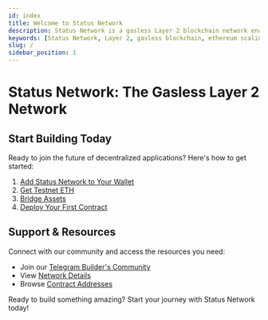 ```yaml
---
id: index
title: Welcome to Status Network
description: Status Network is a gasless Layer 2 blockchain network enabling seamless, fee-free decentralized applications. Start building with easy wallet setup, faucets, and deployment tools.
keywords: [Status Network, Layer 2, gasless blockchain, ethereum scaling, web3 development, dapp development, blockchain development]
slug: /
sidebar_position: 1
---
```


# Status Network: The Gasless Layer 2 Network


## Start Building Today

Ready to join the future of decentralized applications? Here's how to get started:

1. [Add Status Network to Your Wallet](/general-info/add-status-network)
2. [Get Testnet ETH](/tools/testnet-faucets)
3. [Bridge Assets](/general-info/bridge/bridging-testnet)
4. [Deploy Your First Contract](/tutorials/deploying-contracts/using-remix)

## Support & Resources

Connect with our community and access the resources you need:
- Join our [Telegram Builder's Community](https://t.me)
- View [Network Details](/general-info/network-details)
- Browse [Contract Addresses](/general-info/contract-addresses/testnet-contracts)

Ready to build something amazing? Start your journey with Status Network today!